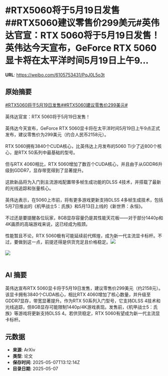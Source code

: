 # #RTX5060将于5月19日发售##RTX5060建议零售价299美元#英伟达官宣：RTX 5060将于5月19日发售！英伟达今天宣布，GeForce RTX 5060显卡将在太平洋时间5月19日上午9...

**URL**: https://weibo.com/6105753431/PqJ0L5o3t

## 原始摘要

<a href="https://m.weibo.cn/search?containerid=231522type%3D1%26t%3D10%26q%3D%23RTX5060%E5%B0%86%E4%BA%8E5%E6%9C%8819%E6%97%A5%E5%8F%91%E5%94%AE%23&amp;extparam=%23RTX5060%E5%B0%86%E4%BA%8E5%E6%9C%8819%E6%97%A5%E5%8F%91%E5%94%AE%23" data-hide=""><span class="surl-text">#RTX5060将于5月19日发售#</span></a><a href="https://m.weibo.cn/search?containerid=231522type%3D1%26t%3D10%26q%3D%23RTX5060%E5%BB%BA%E8%AE%AE%E9%9B%B6%E5%94%AE%E4%BB%B7299%E7%BE%8E%E5%85%83%23&amp;extparam=%23RTX5060%E5%BB%BA%E8%AE%AE%E9%9B%B6%E5%94%AE%E4%BB%B7299%E7%BE%8E%E5%85%83%23" data-hide=""><span class="surl-text">#RTX5060建议零售价299美元#</span></a><br><br>英伟达官宣：RTX 5060将于5月19日发售！<br><br>英伟达今天宣布，GeForce RTX 5060显卡将在太平洋时间5月19日上午9点正式发布，建议零售价为299美元（约合人民币2158元）。<br><br>RTX 5060拥有3840个CUDA核心，比英伟达上月发布的5060 Ti少了近800个核心，是RTX 50系列中最基础的型号。<br><br>但与RTX 4060相比，RTX 5060增加了数百个CUDA核心，并且由于从GDDR6升级到GDDR7，显存带宽得到了显著提升。<br><br>这款新品将为入门到主流游戏配置带多帧生成功能的DLSS 4技术，并搭载了最新的光线追踪和张量核心。<br><br>英伟达表示，在5060上市前，将有更多游戏更新支持DLSS 4多帧生成技术，包括5月7日推出的《机甲战士5：氏族》和5月13日上线的《新世界：永恒》。<br><br>不过还是要提醒各位玩家，8GB显存容量仍是其性能天花板——对于部分1440p和4K画质的高端游戏来说，这已经成为瓶颈。<br><br>性能暂且不论，RTX 5060极有可能延续前代辉煌，成为新一代主流显卡标杆。不过，要做到这一点，前提还得是供货充足且价格稳定。<img style="" src="https://tvax4.sinaimg.cn/large/006Fd7o3gy1i16zcqkptwj30zk0k0h6g.jpg" referrerpolicy="no-referrer"><br><br><img style="" src="https://tvax3.sinaimg.cn/large/006Fd7o3gy1i16zcr9o2cj30zk0ndqam.jpg" referrerpolicy="no-referrer"><br><br>

## AI 摘要

英伟达宣布RTX 5060显卡将于5月19日发售，建议零售价299美元（约2158元）。该显卡拥有3840个CUDA核心，相比RTX 4060增加了核心数量，并升级至GDDR7显存，带宽显著提升。作为RTX 50系列入门型号，它支持DLSS 4技术和光线追踪，但8GB显存可能限制1440p/4K游戏表现。发售前，《机甲战士5：氏族》等游戏将更新支持DLSS 4。若供货稳定，RTX 5060有望成为新一代主流显卡标杆。

## 元数据

- **来源**: ArXiv
- **类型**: 论文
- **保存时间**: 2025-05-07T13:12:14Z
- **目录日期**: 2025-05-07
